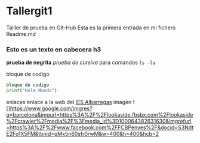 # Tallergit1
Talller de prueba en Git-Hub
Esta es la primera entrada en mi fichero Readme.md
### Esto es un texto en cabecera h3
**prueba de negrita**
*prueba de cursiva*
para comandos `ls -la`

bloque de codigo
``` python
bloque de codigo
print("Hola Mundo")
```

enlaces
enlace a la web del [IES Albarregas](http://iesalbarregas.es)
imagen
![]https://www.google.com/imgres?q=barcelona&imgurl=https%3A%2F%2Flookaside.fbsbx.com%2Flookaside%2Fcrawler%2Fmedia%2F%3Fmedia_id%3D100064382631630&imgrefurl=https%3A%2F%2Fwww.facebook.com%2FFCBPenyes%2F&docid=S3NdtE2Fo1X5FM&tbnid=gMx5n60sfr0rwM&w=400&h=400&hcb=2
